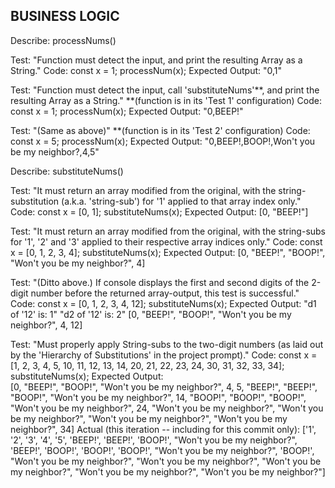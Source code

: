 <!--
Describe: -Insert function name [followed by '()'] here -

Test: -Insert test-descriptor(?) here-
Code: 
-Insert test-code here-
Expected Output:  -Insert expected output [that signifies a successful, passed test] here- 
--> 


## BUSINESS LOGIC 
Describe:  processNums() 

Test: "Function must detect the input, and print the resulting Array as a String."
Code: 
const x = 1; 
processNum(x); 
Expected Output:  "0,1" 

Test: "Function must detect the input, call 'substituteNums'**, and print the resulting Array as a String."   **(function is in its 'Test 1' configuration)
Code: 
const x = 1; 
processNum(x); 
Expected Output:  "0,BEEP!" 

Test: "(Same as above)"   **(function is in its 'Test 2' configuration) 
Code: 
const x = 5; 
processNum(x); 
Expected Output:  "0,BEEP!,BOOP!,Won't you be my neighbor?,4,5" 


Describe:  substituteNums() 

Test:  "It must return an array modified from the original, with the string-substitution (a.k.a. 'string-sub') for '1' applied to that array index only." 
Code: 
const x = [0, 1]; 
substituteNums(x); 
Expected Output:  [0, "BEEP!"]  

Test:  "It must return an array modified from the original, with the string-subs for '1', '2' and '3' applied to their respective array indices only." 
Code: 
const x = [0, 1, 2, 3, 4]; 
substituteNums(x); 
Expected Output:  [0, "BEEP!", "BOOP!", "Won't you be my neighbor?", 4] 

Test:  "(Ditto above.)  If console displays the first and second digits of the 2-digit number before the returned array-output, this test is successful." 
Code: 
const x = [0, 1, 2, 3, 4, 12]; 
substituteNums(x); 
Expected Output:  "d1 of '12' is:  1"
"d2 of '12' is:  2" 
[0, "BEEP!", "BOOP!", "Won't you be my neighbor?", 4, 12] 

Test:  "Must properly apply String-subs to the two-digit numbers (as laid out by the 'Hierarchy of Substitutions' in the project prompt)." 
Code: 
const x = [1, 2, 3, 4, 5, 10, 11, 12, 13, 14, 20, 21, 22, 23, 24, 30, 31, 32, 33, 34]; 
substituteNums(x); 
Expected Output:  
[0, "BEEP!", "BOOP!", "Won't you be my neighbor?", 4, 5, "BEEP!", "BEEP!", "BOOP!", "Won't you be my neighbor?", 14, "BOOP!", "BOOP!", "BOOP!", "Won't you be my neighbor?", 24, "Won't you be my neighbor?", "Won't you be my neighbor?", "Won't you be my neighbor?", "Won't you be my neighbor?", 34] 
Actual (this iteration -- including for this commit only): ['1', '2', '3', '4', '5', 'BEEP!', 'BEEP!', 'BOOP!', "Won't you be my neighbor?", 'BEEP!', 'BOOP!', 'BOOP!', 'BOOP!', "Won't you be my neighbor?", 'BOOP!', "Won't you be my neighbor?", "Won't you be my neighbor?", "Won't you be my neighbor?", "Won't you be my neighbor?", "Won't you be my neighbor?"] 